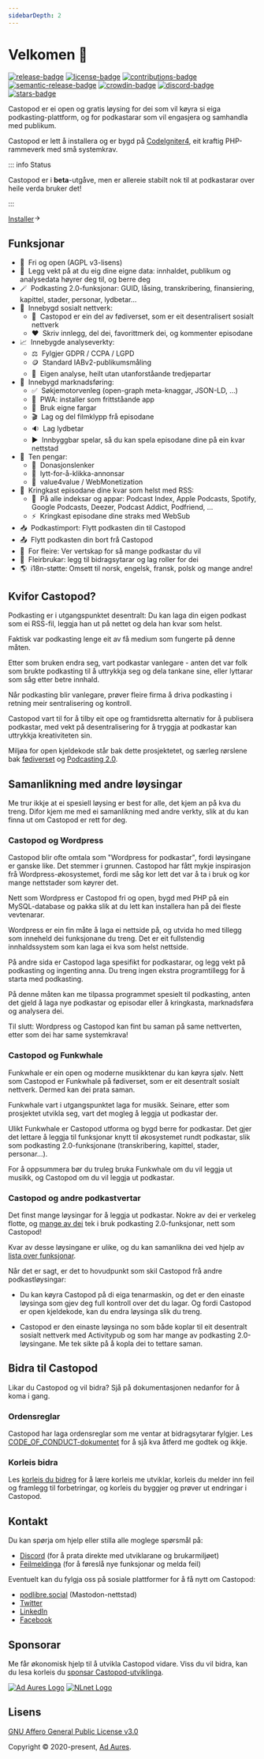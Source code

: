 ```yaml
---
sidebarDepth: 2
---
```


# Velkomen 👋

[![release-badge]][release]&nbsp;[![license-badge]][license]&nbsp;[![contributions-badge]][contributions]&nbsp;[![semantic-release-badge]][semantic-release]&nbsp;[![crowdin-badge]][crowdin]&nbsp;[![discord-badge]][discord]&nbsp;[![stars-badge]][stars]

Castopod er ei open og gratis løysing for dei som vil køyra si eiga
podkasting-plattform, og for podkastarar som vil engasjera og samhandla med
publikum.

Castopod er lett å installera og er bygd på
[CodeIgniter4](https://codeigniter.com/), eit kraftig PHP-rammeverk med små
systemkrav.

::: info Status

Castopod er i **beta**-utgåve, men er allereie stabilt nok til at podkastarar
over heile verda&nbsp;bruker&nbsp;det!

:::

<div class="flex items-center">
  <a href="/getting-started/install" class="inline-flex items-center px-4 py-2 mx-auto font-semibold text-center text-white rounded-full shadow gap-x-1 bg-pine-500 hover:no-underline hover:bg-pine-600">Installer<svg viewBox="0 0 24 24" width="1em" height="1em" class="text-xl text-pine-200"><path fill="currentColor" d="m16.172 11-5.364-5.364 1.414-1.414L20 12l-7.778 7.778-1.414-1.414L16.172 13H4v-2z"></path></svg></a>
</div>

## Funksjonar

- 🌱 &nbsp;Fri og open (AGPL v3-lisens)
- 🔐 &nbsp;Legg vekt på at du eig dine eigne data: innhaldet, publikum og
  analysedata høyrer deg til, og&nbsp;berre&nbsp;deg
- 🪄 &nbsp;Podkasting 2.0-funksjonar: GUID, låsing, transkribering, finansiering,
  kapittel, stader, personar, lydbetar…
- 💬 &nbsp;Innebygd sosialt nettverk:
  - 🚀 &nbsp;Castopod er ein del av fødiverset, som er eit desentralisert
    sosialt nettverk
  - ❤️ &nbsp;Skriv innlegg, del dei, favorittmerk dei, og kommenter episodane
- 📈 &nbsp;Innebygde analyseverkty:
  - ⚖️ &nbsp;Fylgjer GDPR / CCPA / LGPD
  - 🪙 &nbsp;Standard IABv2-publikumsmåling
  - 🏡 &nbsp;Eigen analyse, heilt utan utanforståande tredjepartar
- 📢 &nbsp;Innebygd marknadsføring:
  - ✅ &nbsp;Søkjemotorvenleg (open-graph meta-knaggar, JSON-LD, …)
  - 📱 &nbsp;PWA: installer som frittståande app
  - 🎨 &nbsp;Bruk eigne fargar
  - 🎬 &nbsp;Lag og del filmklypp frå episodane
  - 🔉 &nbsp;Lag lydbetar
  - ▶️ &nbsp;Innbyggbar spelar, så du kan spela episodane dine på ein kvar
    nettstad
- 💸 &nbsp;Ten pengar:
  - 🔗 &nbsp;Donasjonslenker
  - 📲 &nbsp;lytt-for-å-klikka-annonsar
  - 🤝 &nbsp;value4value / WebMonetization
- 📡 &nbsp;Kringkast episodane dine kvar som helst med RSS:
  - 📱 &nbsp;På alle indeksar og appar: Podcast Index, Apple Podcasts, Spotify,
    Google Podcasts, Deezer, Podcast Addict, Podfriend, …
  - ⚡ &nbsp;Kringkast episodane dine straks med WebSub
- 📥 &nbsp;Podkastimport: Flytt podkasten din til Castopod
- 📤 &nbsp;Flytt podkasten din bort frå Castopod
- 🔀 &nbsp;For fleire: Ver vertskap for så mange podkastar du vil
- 👥 &nbsp;Fleirbrukar: legg til bidragsytarar og lag roller for dei
- 🌎 &nbsp;i18n-støtte: Omsett til norsk, engelsk, fransk, polsk og mange andre!

## Kvifor Castopod?

Podkasting er i utgangspunktet desentralt: Du kan laga din eigen podkast som ei
RSS-fil, leggja han ut på nettet og dela han kvar som helst.

Faktisk var podkasting lenge eit av få medium som fungerte på denne måten.

Etter som bruken endra seg, vart podkastar vanlegare - anten det var folk som
brukte podkasting til å uttrykkja seg og dela tankane sine, eller lyttarar som
såg etter betre innhald.

Når podkasting blir vanlegare, prøver fleire firma å driva podkasting i retning
meir sentralisering og kontroll.

Castopod vart til for å tilby eit ope og framtidsretta alternativ for å
publisera podkastar, med vekt på desentralisering for å tryggja at podkastar kan
uttrykkja kreativiteten sin.

Miljøa for open kjeldekode står bak dette prosjektetet, og særleg rørslene bak
[fødiverset](https://fediverse.party/en/fediverse/) og
[Podcasting 2.0](https://podcastindex.org/).

## Samanlikning med andre løysingar

Me trur ikkje at ei spesiell løysing er best for alle, det kjem an på kva du
treng. Difor kjem me med ei samanlikning med andre verkty, slik at du kan finna
ut om Castopod er rett for&nbsp;deg.

### Castopod og Wordpress

Castopod blir ofte omtala som "Wordpress for podkastar", fordi løysingane er
ganske like. Det stemmer i grunnen. Castopod har fått mykje inspirasjon frå
Wordpress-økosystemet, fordi me såg kor lett det var å ta i bruk og kor mange
nettstader som køyrer&nbsp;det.

Nett som Wordpress er Castopod fri og open, bygd med PHP på ein MySQL-database
og pakka slik at du lett kan installera han på dei fleste vevtenarar.

Wordpress er ein fin måte å laga ei nettside på, og utvida ho med tillegg som
inneheld dei funksjonane du treng. Det er eit fullstendig innhaldssystem som kan
laga ei kva som helst nettside.

På andre sida er Castopod laga spesifikt for podkastarar, og legg vekt på
podkasting og ingenting anna. Du treng ingen ekstra programtillegg for å starta
med&nbsp;podkasting.

På denne måten kan me tilpassa programmet spesielt til podkasting, anten det
gjeld å laga nye podkastar og episodar eller å kringkasta, marknadsføra og
analysera dei.

Til slutt: Wordpress og Castopod kan fint bu saman på same nettverten, etter som
dei har same systemkrava!

### Castopod og Funkwhale

Funkwhale er ein open og moderne musikktenar du kan køyra sjølv. Nett som
Castopod er Funkwhale på fødiverset, som er eit desentralt sosialt nettverk.
Dermed kan dei prata saman.

Funkwhale vart i utgangspunktet laga for musikk. Seinare, etter som prosjektet
utvikla seg, vart det mogleg å leggja ut podkastar der.

Ulikt Funkwhale er Castopod utforma og bygd berre for podkastar. Det gjer det
lettare å leggja til funksjonar knytt til økosystemet rundt podkastar, slik som
podkasting 2.0-funksjonane (transkribering, kapittel, stader, personar…).

For å oppsummera bør du truleg bruka Funkwhale om du vil leggja ut musikk, og
Castopod om du vil leggja ut podkastar.

### Castopod og andre podkastvertar

Det finst mange løysingar for å leggja ut podkastar. Nokre av dei er verkeleg
flotte, og [mange av dei](https://podcastindex.org/apps) tek i bruk podkasting
2.0-funksjonar, nett som Castopod!

Kvar av desse løysingane er ulike, og du kan samanlikna dei ved hjelp av
[lista over funksjonar](#features).

Når det er sagt, er det to hovudpunkt som skil Castopod frå andre
podkastløysingar:

- Du kan køyra Castopod på di eiga tenarmaskin, og det er den einaste løysinga
  som gjev deg full kontroll over det du lagar. Og fordi Castopod er open
  kjeldekode, kan du endra løysinga slik du treng.

- Castopod er den einaste løysinga no som både koplar til eit desentralt sosialt
  nettverk med Activitypub og som har mange av podkasting 2.0-løysingane. Me tek
  sikte på å kopla dei to tettare saman.

## Bidra til Castopod

Likar du Castopod og vil bidra? Sjå på dokumentasjonen nedanfor for å koma
i&nbsp;gang.

### Ordensreglar

Castopod har laga ordensreglar som me ventar at bidragsytarar fylgjer. Les
[CODE_OF_CONDUCT-dokumentet](https://code.castopod.org/adaures/castopod/-/blob/beta/CODE_OF_CONDUCT.md)
for å sjå kva åtferd me godtek og&nbsp;ikkje.

### Korleis bidra

Les [korleis du bidreg](./contributing/guidelines.md) for å lære korleis me
utviklar, korleis du melder inn feil og framlegg til forbetringar, og korleis du
byggjer og prøver ut endringar i Castopod.

## Kontakt

Du kan spørja om hjelp eller stilla alle moglege spørsmål på:

- [Discord](https://castopod.org/discord) (for å prata direkte med utviklarane
  og brukarmiljøet)
- [Feilmeldinga](https://code.castopod.org/adaures/castopod/-/issues) (for å
  føreslå nye funksjonar og melda feil)

Eventuelt kan du fylgja oss på sosiale plattformer for å få nytt om Castopod:

- [podlibre.social](https://podlibre.social/@Castopod) (Mastodon-nettstad)
- [Twitter](https://twitter.com/castopod)
- [LinkedIn](https://linkedin.com/company/castopod)
- [Facebook](https://www.facebook.com/castopod)

## Sponsorar

Me får økonomisk hjelp til å utvikla Castopod vidare. Viss du vil bidra, kan du
lesa korleis du
[sponsar Castopod-utviklinga](https://opencollective.com/castopod/contribute).

<div class="flex flex-wrap gap-x-16 gap-y-8">
  <a href="https://adaures.com/" target="_blank" rel="noopener noreferrer"><img src="/images/sponsors/adaures.svg" alt="Ad Aures Logo" class="h-16" /></a>
  <a href="https://nlnet.nl/project/Castopod/" target="_blank" rel="noopener noreferrer"><img src="/images/sponsors/nlnet.svg" alt="NLnet Logo" class="h-16" /></a>
</div>

## Lisens

[GNU Affero General Public License v3.0](https://choosealicense.com/licenses/agpl-3.0/)

Copyright © 2020-present, [Ad Aures](https://adaures.com/).

[release]: https://code.castopod.org/adaures/castopod/-/releases
[release-badge]:
  https://img.shields.io/gitlab/v/release/2?color=brightgreen&gitlab_url=https%3A%2F%2Fcode.castopod.org%2F&include_prereleases&label=release
[license]: https://code.castopod.org/adaures/castopod/-/blob/beta/LICENSE.md
[license-badge]:
  https://img.shields.io/github/license/ad-aures/castopod?color=blue
[contributions]: https://code.castopod.org/adaures/castopod/-/issues
[contributions-badge]:
  https://img.shields.io/badge/contributions-welcome-brightgreen.svg
[semantic-release]: https://github.com/semantic-release/semantic-release
[semantic-release-badge]:
  https://img.shields.io/badge/%20%20%F0%9F%93%A6%F0%9F%9A%80-semantic--release-e10079.svg
[discord]: https://castopod.org/discord
[discord-badge]: https://img.shields.io/badge/chat-on%20discord-7389D8
[stars]: https://github.com/ad-aures/castopod/stargazers
[stars-badge]:
  https://img.shields.io/github/stars/ad-aures/castopod?style=social
[crowdin]: https://translate.castopod.org/project/castopod
[crowdin-badge]: https://badges.crowdin.net/castopod/localized.svg
